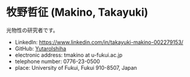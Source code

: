 # 牧野哲征 (Makino, Takayuki)

光物性の研究者です。

- LinkedIn: https://www.linkedin.com/in/takayuki-makino-002279153/
- GitHub: [YutaroIshiha](mahttps://github.com/YutaroIshihama)
- electronic address: tmakino at u-fukui.ac.jp
- telephone number: 0776-23-0500
- place: University of Fukui, Fukui 910-8507, Japan

